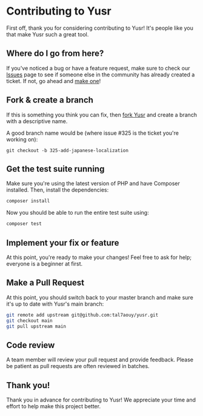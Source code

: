 # Contributing to Yusr

First off, thank you for considering contributing to Yusr! It's people like you that make Yusr such a great tool.

## Where do I go from here?

If you've noticed a bug or have a feature request, make sure to check our [Issues](https://github.com/tal7aouy/yusr/issues) page to see if someone else in the community has already created a ticket. If not, go ahead and [make one](https://github.com/tal7aouy/yusr/issues/new)!

## Fork & create a branch

If this is something you think you can fix, then [fork Yusr](https://help.github.com/articles/fork-a-repo) and create a branch with a descriptive name.

A good branch name would be (where issue #325 is the ticket you're working on):

```
git checkout -b 325-add-japanese-localization
```

## Get the test suite running

Make sure you're using the latest version of PHP and have Composer installed. Then, install the dependencies:

```bash
composer install
```

Now you should be able to run the entire test suite using:

```bash
composer test
```

## Implement your fix or feature

At this point, you're ready to make your changes! Feel free to ask for help; everyone is a beginner at first.

## Make a Pull Request

At this point, you should switch back to your master branch and make sure it's up to date with Yusr's main branch:

```bash
git remote add upstream git@github.com:tal7aouy/yusr.git
git checkout main
git pull upstream main
```

## Code review

A team member will review your pull request and provide feedback. Please be patient as pull requests are often reviewed in batches.

## Thank you!

Thank you in advance for contributing to Yusr! We appreciate your time and effort to help make this project better.
